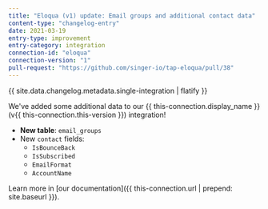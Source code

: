 ```yaml
---
title: "Eloqua (v1) update: Email groups and additional contact data"
content-type: "changelog-entry"
date: 2021-03-19
entry-type: improvement
entry-category: integration
connection-id: "eloqua"
connection-version: "1"
pull-request: "https://github.com/singer-io/tap-eloqua/pull/38"
---
```

{{ site.data.changelog.metadata.single-integration | flatify }}

We've added some additional data to our {{ this-connection.display_name }} (v{{ this-connection.this-version }}) integration!

- **New table**: `email_groups`
- New `contact` fields:
  - `IsBounceBack`
  - `IsSubscribed`
  - `EmailFormat`
  - `AccountName`

Learn more in [our documentation]({{ this-connection.url | prepend: site.baseurl }}).